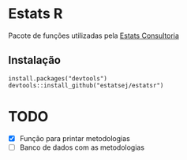 # Estats R
Pacote de funções utilizadas pela [Estats Consultoria](https://estatsej.wixsite.com/consultoria)

## Instalação
```{r, eval = FALSE}
install.packages("devtools")
devtools::install_github("estatsej/estatsr")
```

# TODO

- [X] Função para printar metodologias
- [ ] Banco de dados com as metodologias
